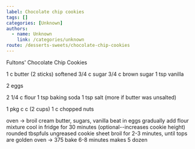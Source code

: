 ```yaml
---
label: Chocolate chip cookies
tags: []
categories: [Unknown]
authors:
  - name: Unknown
    link: /categories/unknown
route: /desserts-sweets/chocolate-chip-cookies
---
```


Fultons' Chocolate Chip Cookies

1 c butter (2 sticks) softened
3/4 c sugar
3/4 c brown sugar
1 tsp vanilla

2 eggs

2 1/4 c flour
1 tsp baking soda
1 tsp salt (more if butter was unsalted)

1 pkg c c (2 cups)
1 c chopped nuts

oven -> broil
cream butter, sugars, vanilla
beat in eggs
gradually add flour mixture
cool in fridge for 30 minutes (optional--increases cookie height)
rounded tbspfuls ungreased cookie sheet
broil for 2-3 minutes, until tops are golden
oven -> 375
bake 6-8 minutes
makes 5 dozen
